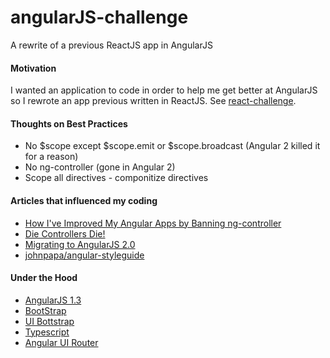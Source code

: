 # angularJS-challenge
A rewrite of a previous ReactJS app in AngularJS

#### Motivation
I wanted an application to code in order to help me get better at AngularJS so I rewrote an app previous written in ReactJS. See [react-challenge](https://github.com/jeffreywalters/react-challenge). 

#### Thoughts on Best Practices
 - No \$scope except \$scope.emit or \$scope.broadcast (Angular 2 killed it for a reason)
 - No ng-controller (gone in Angular 2)
 - Scope all directives - componitize directives

 #### Articles that influenced my coding
 - [How I've Improved My Angular Apps by Banning ng-controller](http://teropa.info/blog/2014/10/24/how-ive-improved-my-angular-apps-by-banning-ng-controller.html)
 - [Die Controllers Die!](http://ng-learn.org/2014/11/Writing_Applications_Without_Controllers/)
 - [Migrating to AngularJS 2.0](http://ng-learn.org/2014/11/Writing_Applications_Without_Controllers/)
 - [johnpapa/angular-styleguide](https://github.com/johnpapa/angular-styleguide)

#### Under the Hood
 - [AngularJS 1.3](https://github.com/angular/angular.js)
 - [BootStrap](https://github.com/twbs/bootstrap)
 - [UI Bottstrap](https://github.com/angular-ui/bootstrap)
 - [Typescript](https://github.com/Microsoft/TypeScript)
 - [Angular UI Router](https://github.com/angular-ui/ui-router)
